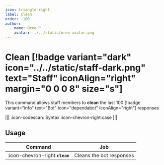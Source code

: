 ```yaml
---
icon: triangle-right
label: Clean
order: -100
author:
  - name: Oreo ™
    avatar: ../../static/oreo-avatar.png
---
```


# Clean [!badge variant="dark" icon="../../static/staff-dark.png" text="Staff" iconAlign="right" margin="0 0 0 8" size="s"]

This command allows staff members to **clean** the last 100 [!badge variant="info" text="Bot" icon="dependabot" iconAlign="right"] responses

||| :icon-codescan: Syntax
:icon-chevron-right:case
|||

## Usage

| Command                         | Job                      |
| ------------------------------- | ------------------------ |
| :icon-chevron-right:**`clean`** | Cleans the bot responses |
